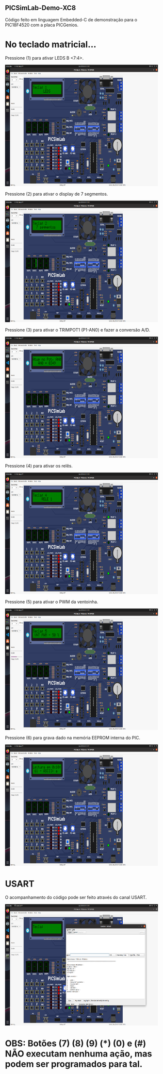 ## PICSimLab-Demo-XC8

Código feito em linguagem Embedded-C de demonstração para o PIC18F4520 com a placa PICGenios.

# No teclado matricial...

Pressione (1) para ativar LEDS B <7:4>.

<img src="botao-1.png" width="700" height="400">

Pressione (2) para ativar o display de 7 segmentos.

<img src="botao-2.png" width="700" height="400">

Pressione (3) para ativar o TRIMPOT1 (P1-AN0) e fazer a conversão A/D.

<img src="botao-3.png" width="700" height="400">

Pressione (4) para ativar os relês.

<img src="botao-4.png" width="700" height="400">

Pressione (5) para ativar o PWM da ventoinha.

<img src="botao-5.png" width="700" height="400">

Pressione (6) para grava dado na memória EEPROM interna do PIC.

<img src="botao-6.png" width="700" height="400">

# USART

O acompanhamento do código pode ser feito através do canal USART.

<img src="usart.png" width="700" height="400">

# OBS: Botões (7) (8) (9) (*) (0) e (#) NÃO executam nenhuma ação, mas podem ser programados para tal.
